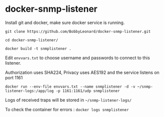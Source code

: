 # docker-snmp-listener

Install git and docker, make sure docker service is running.

`git clone https://github.com/BobbyLeonard/docker-snmp-listener.git`

`cd docker-snmp-listener/`

`docker build -t snmplistener .`

Edit `envvars.txt` to choose username and passwords to connect to this listener.

Authorization uses SHA224, Privacy uses AES192 and the service listens on port 1161

`docker run --env-file envvars.txt --name snmplistener -d -v ~/snmp-listener-logs:/app/log -p 1161:1161/udp snmplistener`

Logs of received traps will be stored in `~/snmp-listener-logs/`

To check the container for errors : `docker logs snmplistener`

